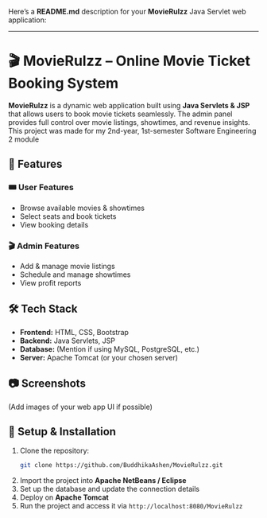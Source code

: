Here’s a **README.md** description for your **MovieRulzz** Java Servlet web application:  

---

# 🎬 MovieRulzz – Online Movie Ticket Booking System  

**MovieRulzz** is a dynamic web application built using **Java Servlets & JSP** that allows users to book movie tickets seamlessly. The admin panel provides full control over movie listings, showtimes, and revenue insights.
This project was made for my 2nd-year, 1st-semester Software Engineering 2 module

## 🚀 Features  

### 🎟️ User Features  
- Browse available movies & showtimes  
- Select seats and book tickets  
- View booking details  

### 🎬 Admin Features  
- Add & manage movie listings  
- Schedule and manage showtimes  
- View profit reports  

## 🛠️ Tech Stack  
- **Frontend:** HTML, CSS, Bootstrap  
- **Backend:** Java Servlets, JSP  
- **Database:** (Mention if using MySQL, PostgreSQL, etc.)  
- **Server:** Apache Tomcat (or your chosen server)  

## 📷 Screenshots  
(Add images of your web app UI if possible)  

## 🔧 Setup & Installation  
1. Clone the repository:  
   ```sh
   git clone https://github.com/BuddhikaAshen/MovieRulzz.git
   ```
2. Import the project into **Apache NetBeans / Eclipse**  
3. Set up the database and update the connection details  
4. Deploy on **Apache Tomcat**  
5. Run the project and access it via `http://localhost:8080/MovieRulzz`  
